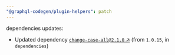 ```yaml
---
"@graphql-codegen/plugin-helpers": patch
---
```

dependencies updates:
  - Updated dependency [`change-case-all@2.1.0` ↗︎](https://www.npmjs.com/package/change-case-all/v/2.1.0) (from `1.0.15`, in `dependencies`)
